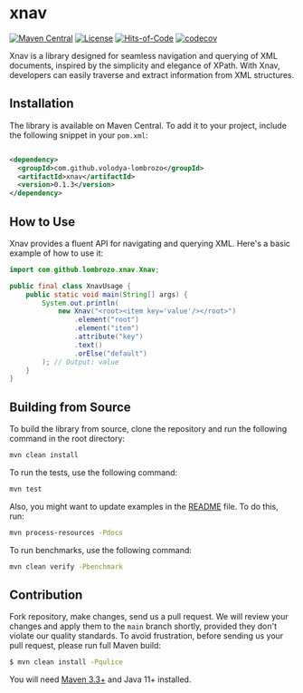 # xnav

[![Maven Central](https://maven-badges.herokuapp.com/maven-central/com.github.volodya-lombrozo/xnav/badge.svg)](https://maven-badges.herokuapp.com/maven-central/com.github.volodya-lombrozo/xnav)
[![License](https://img.shields.io/badge/license-MIT-green.svg)](https://github.com/volodya-lombrozo/xnav/blob/main/LICENSE.txt)
[![Hits-of-Code](https://hitsofcode.com/github/volodya-lombrozo/xnav?branch=main&label=Hits-of-Code)](https://hitsofcode.com/github/volodya-lombrozo/xnav/view?branch=main&label=Hits-of-Code)
[![codecov](https://codecov.io/gh/volodya-lombrozo/xnav/branch/main/graph/badge.svg)](https://codecov.io/gh/volodya-lombrozo/xnav)

Xnav is a library designed for seamless navigation and querying of XML
documents, inspired by the simplicity and elegance of XPath. With Xnav,
developers can easily traverse and extract information from XML structures.

## Installation

The library is available on Maven Central. To add it to your project, include
the following snippet in your `pom.xml`:

```xml

<dependency>
  <groupId>com.github.volodya-lombrozo</groupId>
  <artifactId>xnav</artifactId>
  <version>0.1.3</version>
</dependency>
```

## How to Use

Xnav provides a fluent API for navigating and querying XML. Here's a basic
example of how to use it:
<!-- EXAMPLE START -->

```java
import com.github.lombrozo.xnav.Xnav;

public final class XnavUsage {
    public static void main(String[] args) {
        System.out.println(
            new Xnav("<root><item key='value'/></root>")
                .element("root")
                .element("item")
                .attribute("key")
                .text()
                .orElse("default")
        ); // Output: value
    }
}
```

<!-- EXAMPLE END -->

## Building from Source

To build the library from source, clone the repository and run the following
command in the root directory:

```bash
mvn clean install
```

To run the tests, use the following command:

```bash
mvn test
```

Also, you might want to update examples in the [README](README.md) file. To do
this, run:

```bash
mvn process-resources -Pdocs
```

To run benchmarks, use the following command:

```bash
mvn clean verify -Pbenchmark
```

## Contribution

Fork repository, make changes, send us a pull request. We will review your
changes and apply them to the `main` branch shortly, provided they don't violate
our quality standards. To avoid frustration,
before sending us your pull request, please run full Maven build:

```bash
$ mvn clean install -Pqulice
```

You will need [Maven 3.3+](https://maven.apache.org) and Java 11+ installed.